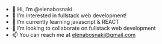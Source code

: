 - 👋 Hi, I’m @elenabosnaki
- 👀 I’m interested in fullstack web development!
- 🌱 I’m currently learning javascript & REACT
- 💞️ I’m looking to collaborate on fullstack web development
- 📫 You can reach me at <elenabosnaki@gmail.com>

<!---
elenabosnaki/elenabosnaki is a ✨ special ✨ repository because its `README.md` (this file) appears on your GitHub profile.
You can click the Preview link to take a look at your changes.
--->
